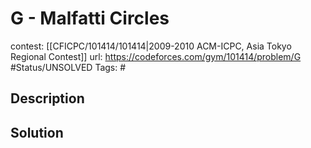 # G - Malfatti Circles

contest: [[CFICPC/101414/101414|2009-2010 ACM-ICPC, Asia Tokyo Regional Contest]]
url: https://codeforces.com/gym/101414/problem/G
#Status/UNSOLVED
Tags: #

## Description

## Solution

